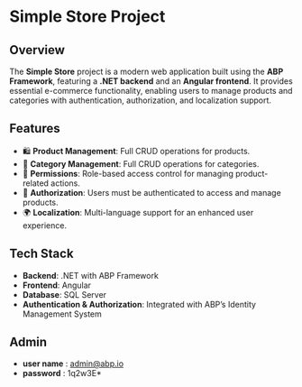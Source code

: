 # Simple Store Project

## Overview
The **Simple Store** project is a modern web application built using the **ABP Framework**, featuring a **.NET backend** and an **Angular frontend**. It provides essential e-commerce functionality, enabling users to manage products and categories with authentication, authorization, and localization support.

## Features
- 🛍 **Product Management**: Full CRUD operations for products.
- 📂 **Category Management**: Full CRUD operations for categories.
- 🔑 **Permissions**: Role-based access control for managing product-related actions.
- 🔐 **Authorization**: Users must be authenticated to access and manage products.
- 🌍 **Localization**: Multi-language support for an enhanced user experience.

## Tech Stack
- **Backend**: .NET with ABP Framework
- **Frontend**: Angular
- **Database**: SQL Server
- **Authentication & Authorization**: Integrated with ABP’s Identity Management System

## Admin
- **user name** : admin@abp.io
- **password** : 1q2w3E*



